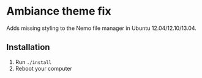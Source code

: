 # Ambiance theme fix
Adds missing styling to the Nemo file manager in Ubuntu 12.04/12.10/13.04.

## Installation
1. Run `./install`
2. Reboot your computer

